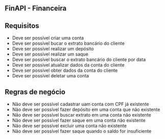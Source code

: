 ## FinAPI - Financeira

## Requisitos
- Deve ser possível criar uma conta
- Deve ser possível bucar o extrato bancário do cliente
- Deve ser possível realizar um depósito
- Deve ser possível realizar um saque
- Deve ser possível buscar o extrato bancário do cliente por data
- Deve ser possível atualizar dados da conta do cliente
- Deve ser possível obter dados da conta do cliente
- Deve ser possível deletar uma conta

## Regras de negócio
- Não deve ser possível cadastrar uam conta com CPF já existente 
- Não deve ser possível fazer depósito em uma conta que não existente
- Não deve ser possível buscar extrato em uma conta não existente
- Não deve ser possível fazer saque em uma conta não existente
- Não deve ser possível excluir uma conta não existente
- Não deve ser possível fazer saque quando o saldo for insuficiente